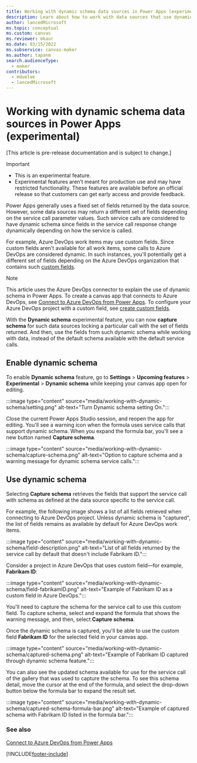 ```yaml
---
title: Working with dynamic schema data sources in Power Apps (experimental)
description: Learn about how to work with data sources that use dynamic schema in service calls when working with canvas apps.
author: lancedMicrosoft
ms.topic: conceptual
ms.custom: canvas
ms.reviewer: mkaur
ms.date: 03/15/2022
ms.subservice: canvas-maker
ms.author: tapanm
search.audienceType: 
  - maker
contributors:
  - mduelae
  - lancedMicrosoft
---
```


# Working with dynamic schema data sources in Power Apps (experimental)

[This article is pre-release documentation and is subject to change.]

> [!IMPORTANT]
> - This is an experimental feature.
> - Experimental features aren’t meant for production use and may have restricted functionality. These features are available before an official release so that customers can get early access and provide feedback.

Power Apps generally uses a fixed set of fields returned by the data source. However, some data sources may return a different set of fields depending on the service call parameter values. Such service calls are considered to have dynamic schema since fields in the service call response change dynamically depending on how the service is called.

For example, Azure DevOps work items may use custom fields. Since custom fields aren't available for all work items, some calls to Azure DevOps are considered dynamic. In such instances, you'll potentially get a different set of fields depending on the Azure DevOps organization that contains such [custom fields](/azure/devops/organizations/settings/work/add-custom-field).

> [!NOTE]
> This article uses the Azure DevOps connector to explain the use of dynamic schema in Power Apps. To create a canvas app that connects to Azure DevOps, see [Connect to Azure DevOps from Power Apps](connections/azure-devops.md). To configure your Azure DevOps project with a custom field, see [create custom fields](/azure/devops/organizations/settings/work/add-custom-field).

With the **Dynamic schema** experimental feature, you can now **capture schema** for such data sources locking a particular call with the set of fields returned. And then, use the fields from such dynamic schema while working with data, instead of the default schema available with the default service calls.

## Enable dynamic schema

To enable **Dynamic schema** feature, go to **Settings** > **Upcoming features** > **Experimental** > **Dynamic schema** while keeping your canvas app open for editing.

:::image type="content" source="media/working-with-dynamic-schema/setting.png" alt-text="Turn Dynamic schema setting On.":::

Close the current Power Apps Studio session, and reopen the app for editing. You'll see a warning icon when the formula uses service calls that support dynamic schema. When you expand the formula bar, you'll see a new button named **Capture schema**.

:::image type="content" source="media/working-with-dynamic-schema/capture-schema.png" alt-text="Option to capture schema and a warning message for dynamic schema service calls.":::

## Use dynamic schema

Selecting **Capture schema** retrieves the fields that support the service call with schema as defined at the data source specific to the service call.

For example, the following image shows a list of all fields retrieved when connecting to Azure DevOps project. Unless dynamic schema is "captured", the list of fields remains as available by default for Azure DevOps work items.

:::image type="content" source="media/working-with-dynamic-schema/field-description.png" alt-text="List of all fields returned by the service call by default that doesn't include Fabrikam ID.":::

Consider a project in Azure DevOps that uses custom field&mdash;for example, **Fabrikam ID**:

:::image type="content" source="media/working-with-dynamic-schema/field-fabrikamID.png" alt-text="Example of Fabrikam ID as a custom field in Azure DevOps.":::

You'll need to capture the schema for the service call to use this custom field. To capture schema, select and expand the formula that shows the warning message, and then, select **Capture schema**.

Once the dynamic schema is captured, you'll be able to use the custom field **Fabrikam ID** for the selected field in your canvas app.

:::image type="content" source="media/working-with-dynamic-schema/captured-schema.png" alt-text="Example of Fabrikam ID captured through dynamic schema feature.":::

You can also see the updated schema available for use for the service call of the gallery that was used to capture the schema. To see this schema detail, move the cursor at the end of the formula, and select the drop-down button below the formula bar to expand the result set.

:::image type="content" source="media/working-with-dynamic-schema/captured-schema-formula-bar.png" alt-text="Example of captured schema with Fabrikam ID listed in the formula bar.":::

### See also

[Connect to Azure DevOps from Power Apps](connections/azure-devops.md)

[!INCLUDE[footer-include](../../includes/footer-banner.md)]

